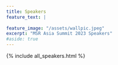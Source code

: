 ```yaml
---
title: Speakers
feature_text: |
  
feature_image: "/assets/wallpic.jpeg"
excerpt: "MSR Asia Summit 2023 Speakers"
#aside: true
---
```


{% include all_speakers.html %}
